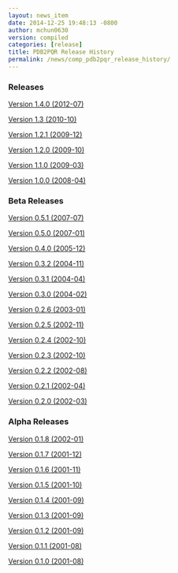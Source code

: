 ```yaml
---
layout: news_item
date: 2014-12-25 19:48:13 -0800
author: mchun0630
version: compiled
categories: [release]
title: PDB2PQR Release History
permalink: /news/comp_pdb2pqr_release_history/
---
```


<script type="text/javascript" language="JavaScript"><!--
function HideContent(d) {
document.getElementById(d).style.display = "none";
}
function ShowContent(d) {
document.getElementById(d).style.display = "block";
}
function ReverseDisplay(d) {
if(document.getElementById(d).style.display == "none") { document.getElementById(d).style.display = "block"; }
else { document.getElementById(d).style.display = "none"; }
}
//--></script>

<h3>Releases</h3>

<a href="javascript:ReverseDisplay('Version 1.4.0 (2012-07)')">Version 1.4.0 (2012-07)</a>

<div id="Version 1.4.0 (2012-07)" style="display:none;">


<h5>Summary</h5>

We are pleased to announce the release of APBS 1.4.0.  This version of APBS includes a massive rewrite to eliminate FORTRAN from the software code base to improve portability and facilitate planned optimization and parallelization activities.  A more detailed list of changes is provided below.
Starting with this release, we have created separate installation packages for the APBS binaries, examples, and programming documentation.  This change is in response to user requests and recognition of the large size of the examples and documentation directories.

<h6>Detailed changes</h6>
<ul>
<li>Removed FORTRAN dependency from APBS</li>
	<ul>
	<li>Direct line by line translation of all source from contrib/pmgZ</li>
	<li>Functions replaced and tested incrementally to ensure code congruence</li>
	<li>Created new subfolder src/pmgC for translated pmg library</li>
	<li>Created new macros for 2d, 3d matrix access</li>
		<ul>
		<li>In src/generic/apbs/vmatrix.h</li>
		<li>Simulate native FORTRAN 2 and 3 dimensional arrays</li>
		<li>Use 1-indexed, column-major ordering</li>
		<li>Allowed direct 1-1 translation from FORTRAN to ensurre code congruence</li>
		</ul>
	</ul>
<li>Added additional debugging and output macros to src/generic/apbs/vhal.h</li>
	<ul>
	<li>Added message, error message, assertion, warning, and abort macros</li>
	<li>Macro behavior modified by the --enable-debug flag for configure</li>
		<li>Non-error messages directed to stderr in debug, io.mc otherwise</li>
		<li>All error messages are directed to stdout</li>
		<li>In debug mode, verbose location information is provided</li>
	</ul>
<li>Added additional flags to configure</li>
	<ul>
	<li>--with-fetk replaces FETK_INCLUDE, FETK_LIBRARY environment flags</li>
	<li>--with-efence enables compiling with electric fence library</li>
	<li>--enable-debug eliminates compiling optimization and includes line no info</li>
	<li>---enable-profiling adds profiling information and sets --enable-debug</li>
	<li>--enable-verbose-debug prints lots of function specific information</li>
	</ul>
</ul>
<hr />

</div>

<a href="javascript:ReverseDisplay('Version 1.3 (2010-10)')">Version 1.3 (2010-10)</a>

<div id="Version 1.3 (2010-10)" style="display:none;">


<h5>Contents</h5>
<ul>
<li>New features</li>
<li>Bug fixes</li>
</ul>

<h6>New features</h6>
<ul>
<li>Added in new read and write binary (gz) commands. Can read gzipped DX files directly.</li>
<li>Added new write format to output the atomic potentials to a flat file (see atompot)</li>
<li>Added new functionality for using a previously calculated potential map for a new calculation.</li>
<li>Added a new program for converting delphi potential maps to OpenDX format. tools/mesh/del2dx</li>
<li>Updated Doxygen manual with call/caller graphs.  Replaced HTML with PDF.</li>
<li>Added tools/matlab/solver with simple Matlab LPBE solver for prototyping, teaching, etc.</li>
<li>Deprecated APBS XML output format.</li>
<li>Deprecated nlev keyword.</li>
<li>Added etol keyword, which allows user-defined error tolerance in LPBE and NPBE calculations (default errtol value is 1.0e-6).</li>
<li>Added more explanatory error messages for the case in which parm keyword is missing from APBS input file for apolar calculations.</li>
<li>Added a polar and apolor forces calculation example to examples/born/ .</li>
<li>Added warning messages for users who try to compile APBS with --enable-tinker flag and run APBS stand-alone execution.</li>
<li>Switched default Opal service urls from sccne.wustl.edu to NBCR.</li>
<li>Added a sanity check in routines.c: 'bcfl map' in the input file requires 'usemap pot' statement in the input file as well.</li>
<li>Introduced Vpmgp_size() routine to replace F77MGSZ call in vpmg.c</li>
<li>Updated test results for APBS-1.3 release.</li>
</ul>


<h6>Bug fixes</h6>
<ul>

<li>Modified Vpmg_dbForce with some grid checking code provided by Matteo Rotter.</li>
<li>Fixed a bug in psize.py per Michael Lerner's suggestion. The old version of psize.py gives wrong cglen and fglen results in special cases (e.g., all y coordinates are negative values).</li>
<li>Fixed a bug in examples/scripts/checkforces.sh: the condition for "Passed with rounding error" is abs(difference) < errortol, not the other way around.</li>
<li>Fixed the help string in ApbsClient.py .</li>
<li>Fixed a bug in Vacc_atomdSASA(): the atom SASA needs to be reset to zero displacement after finite melement methods.</li>
<li>Fixed a bug in Vpmg_dbForce(): the initialization of rtot should appear before it is used.</li>
<li>Fixed a bug in initAPOL(): center should be initialized before used.</li>
<li>Fixed a bug in routines.c: eliminated spurious "Invalid data type for writing!" and "Invalid format for writing!" from outputs with "write atompot" statement in the input file.</li>
<li>Fixed a bug in vpmg.c: fixed zero potential value problem on eges and corners in non-focusing calculations.</li>
</ul>

<hr />

</div>


<a href="javascript:ReverseDisplay('Version 1.2.1 (2009-12)')">Version 1.2.1 (2009-12)</a>

<div id="Version 1.2.1 (2009-12)" style="display:none;">


<h6>Bug fixes</h6>
<ul>
<li>Added in warning into focusFillBound if there is a large value detected in setting the boundary conditions during a focusing calculation</li>
<li>Added in a check and abort in Vpmg_qmEnergy if chopped values are detected. This occurs under certain conditions for NPBE calculations where focusing cuts into a low-dielectric regions.</li>
<li>Fixed a bug in Vpmg_MolIon that causes npbe based calculations to return very large energies.  This occurs under certain conditions for NPBE calculations where focusing cuts into a low-dielectric regions.</li>
</ul>

<hr />

</div>

<a href="javascript:ReverseDisplay('Version 1.2.0 (2009-10)')">Version 1.2.0 (2009-10)</a>

<div id="Version 1.2.0 (2009-10)" style="display:none;">

<h5>Contents</h5>
<ul>
<li>New features</li>
<li>Modifications</li>
<li>Bug fixes</li>
</ul>

<h6>New features</h6>
<ul>
<li>Updated NBCR opal service urls from http://ws.nbcr.net/opal/... to http://ws.nbcr.net/opal2/... </li>
<li>Increased the number of allowed write statements from 10 to 20</li>
<li>Updated inputgen.py with --potdx and --istrng options added, original modification code provided by Miguel Ortiz-Lombardía</li>
<li>Added more information on PQR file parsing failures</li>
<li>Added in support for OpenMP calculations for multiprocessor machines.</li>
<li>Changed default Opal service from http://ws.nbcr.net/opal2/services/APBS_1.1.0 to http://sccne.wustl.edu:8082/opal2/services/apbs-1.2</li>
</ul>

<h6>Modifications</h6>
<ul>
<li>Applied Robert Konecny's patch to bin/routines.h (no need to include apbscfg.h in routines.h)</li>
</ul>

<h6>Bug fixes</h6>
<ul>
<li>Added a remove_Valist function in Python wrapper files, to fix a memory leak problem in pdb2pka</li>
<li>Fixed a bug in smooth.c: bandwidth iband, jband and kband (in grid units) should be positive integers</li>
<li>Fixed a bug in psize.py: for a pqr file with no ATOM entries but only HETATM entries in it, inputgen.py should still create an APBS input file with reasonable grid lengths</li>
<li>Fixed a bug in Vgrid_integrate: weight w should return to 1.0 after every i, j or k loop is finished </li>
<li>Fixed a bug in routines.c, now runGB.py and main.py in tools/python/ should be working again instead of producing segfault</li>
<li>Fixed a few bugs in ApbsClient.py.in related to custom-defined APBS Opal service urls, now it should be OK to use custom-defined APBS Opal service urls for PDB2PQR web server installations</li>
</ul>

<hr />

</div>

<a href="javascript:ReverseDisplay('Version 1.1.0 (2009-03)')">Version 1.1.0 (2009-03)</a>

<div id="Version 1.1.0 (2009-03)" style="display:none;">

<h5>Contents</h5>
<ul>
<li>New features</li>
<li>Modifications</li>
<li>Bug fixes</li>
</ul>

<h6>New features</h6>
<ul>
<li>Moved APBS user guide and tutorial to MediaWiki</li>
<li>Added in support for OpenMPI for parallel calculations</li>
<li>Added in command line support for Opal job submissions (Code by Samir Unni)</li>
<li>Allowed pathname containing spaces in input file, as long as the whole pathname is in quotes ("")</li>
<li>Documented 'make test' and related features</li>
</ul>

<h6>Modifications</h6>
<ul>
<li>Modified the function bcCalc to march through the data array linearly when setting boundary conditions. This removes duplication of grid points on the edge of the array and corners.</li>
<li>Clarified documentation on the IDs assigned to input maps, PQRs, parameter files, etc.</li>
<li>pdated tutorial to warn against spaces in APBS working directory path in VMD; updated user guide to warn against spaces in APBS installation path on Windows</li>
<li>'make test' has been reconfigured to run before issuing make install (can be run from top directory)</li>
<li>Removed tools/visualization/vmd from tools directory in lieu of built-in support in VMD</li>
<li>Path lengths can now be larger than 80 characters</li>
<li>Expanded authorship list</li>
<li>Added in 'make test-opal' as a post install test (run from the examples install directory)</li>
<li>Added additional concentrations to protein-rna test case to better encompass experimental conditions used by Garcia-Garcia and Draper; this improves agreement with the published data</li>
</ul>

<h6>Bug fixes</h6>
<ul>
<li>Fixed typos in User Guide (ion keyword) and clarified SMPBE keyword usage</li>
<li>Fixed typo in User Guide (writemat: poission -> poisson)</li>
<li>Updated psize.py with Robert's patch to fix inconsistent assignment of fine grid numbers in some (very) rare cases</li>
<li>Fixed bug with boundary condition assignment.  This could potentially affect all calculations; however, probably has limited impact:  many test cases gave identical results after the bug fix; the largest change in value was < 0.07%.</li>
</ul>


<hr />

</div>

<a href="javascript:ReverseDisplay('Version 1.0.0 (2008-04)')">Version 1.0.0 (2008-04)</a>

<div id="Version 1.0.0 (2008-04)" style="display:none;">


<h5>Contents</h5>
<ul>
<li><a data-scroll href="#Newfeat0804">New features</a></li>
<li><a data-scroll href="#Bug0804">Bug fixes</a></li>
</ul>
<a id="Newfeat0804"></a>
<h6>New features</h6>

<ul>
<li>Changed license to New BSD style open source license (see http://www.opensource.org/licenses/bsd-license.php) for more information</li>
<li>Added in a feature limited version of PMG (Aqua) that reduces the memory footprint of an APBS run by 2-fold</li>
<li>Modified several routines to boost the speed of APBS calculations by approximately 10% when combined with the low memory version of APBS</li>
<li>Simplified parameter input for ION and SMPBE keywords (key-value pairs) </li>
<li>Examples and documentation for size-modified PBE code (Vincent Chu et al)</li>
<li>Added in "fast" compile-time option that uses optimized parameters for multigrid calculations</li>
<li>mg-dummy calculations can be run with any number (n>3) of grid points</li>
<li>Updated PMG license to LGPL</li>
<li>Added per-atom SASA information output from APOLAR calculations</li>
<li>Added per-atom verbosity to APOLAR calculation outputs</li>
<li>Ability to read-in MCSF-format finite element meshes (e.g., as produced by Holst group GAMER software)</li>
<li>Updated installation instructions in user guide</li>
<li>Updated inputgen.py to write out the electrostatic potential for APBS input file.</li>
</ul>

<a id="Newfeat0804"></a>
<h6>Bug fixes</h6>
<ul>
<li>Updated tools/python/apbslib* for new NOsh functionality</li>
<li>Clarified ELEC/DIME and ELEC/PDIME documentation</li>
<li>Added more transparent warnings/error messages about path lengths which exceed the 80-character limit</li>
<li>Fixed small typo in user guide in installation instructions</li>
<li>Fixed memory leaks throughout the APBS code</li>
<li>Fixed NOsh_parseREAD errors for input files with \r line feeds.</li>
<li>Fixed a variable setting error in the test examples</li>
<li>Fixed a bug where memory usage is reported incorrectly for large allocations on 64-bit systems</li>
<li>Added DTRSV to APBS-supplied BLAS to satisfy FEtk SuperLU dependency</li>
<li>Fixed a small bug in routines.c to print out uncharged molecule id</li>
<li>Limited calculation of forces when surface maps are read in </li>
</ul>
<hr />

</div>

<h3>Beta Releases</h3>

<a href="javascript:ReverseDisplay('Version 0.5.1 (2007-07)')">Version 0.5.1 (2007-07)</a>

<div id="Version 0.5.1 (2007-07)" style="display:none;">

<h6>New features</h6>

<ul>
<li>Replaced APOLAR->glen and APOLAR->dime keywords with APOLAR->grid</li>
<li>Deprecated mergedx. Added mergedx2</li>
	<ul></li>mergedx2 takes the bounding box that a user wishes to calculate a map for, as well as a resolution of the output map. An output map meeting those specifications is calculated and store.</li></ul>
<li>Added pKa tutorial</li>
<li>Added warning about strange grid settings (MGparm)</li>
<li>Fixed a bug in vpmg.c that occured when a user supplied a dielectric map with the ionic strength set to zero, causing the map to not be used.</li>
<li>Removed deprecated (as of 0.5.0) tools/manip/acc in lieu of new APOLAR APBS features</li>
<li>Added enumerations for return codes, new PBE solver (SMPBE) and linear/ nonlinear types</li>
<li>Added in code for Size-Modified PBE (SMPBE)</li>
</ul>


<h6>Bug fixes</h6>
<ul>
<li>Fixed buffer over-run problem</li>
<li>Fixed case inconsistency with inputgen.py and psize.py scripts which caused problems with some versions of Python</li>
<li>Fixed bug wherein 'bcfl sdh' behaved essentially like 'bcfl zero'.  Now we have the correct behavior:  'bcfl sdh' behaves like 'bcfl mdh' thanks to the multipole code added by Mike Schnieders.  Interestingly, this bug didn't have a major on the large-molecule test cases/examples provided by APBS but did affect the small molecule solvation energies.  Thanks to Bradley Scott Perrin for reporting this bug.</li>
<li>Added support for chain IDs in noinput.py</li>
<li>Fixed bug in noinput.py where REMARK lines would cause the script to fail.</li>

</ul>
<hr />

</div>

<a href="javascript:ReverseDisplay('Version 0.5.0 (2007-01)')">Version 0.5.0 (2007-01)</a>

<div id="Version 0.5.0 (2007-01)" style="display:none;">


<h5>Contents</h5>

<ul>
<li><a data-scroll href="#Newfeat01">New features</a></li>
<li><a data-scroll href="#BugAPI01">Bug fixes and API changes</a></li>
</ul>

<a id="Newfeat01"></a>
<h6>New features</h6>

<ul>
<li>Significantly streamlined the configure/build/install procedure:</li>
	<ul>
	<li>Most common compiler/library options now detected by default</li>
	<li>MALOC is now included as a "plugin" to simplify installation and compatibility issue</li>
	</ul>
<li>Added new APOLAR section to input file and updated documentation -- this function renders tools/manip/acc obsolete.</li>
<li>Added support for standard one-character chain IDs in PQR files. </li>
<li>Added a new "spl4" charge method (chgm) option to support a quintic B-spline discretization (thanks to Michael Schnieders).</li>
<li>Updated psize.py</li>
<li>Added a new "spl4" ion-accessibility coefficient model (srfm) option that uses a 7th order polynomial. This option provides the higher order continuity necessary for stable force calculations with atomic multipole force fields (thanks to Michael Schnieders).</li>
<li>Modified the "sdh" boundary condition (bcfl) option to include dipoles and quadrupoles.  Well-converged APBS calculations won't change with the dipole and quadrupole molecular moments included in the boundary potential estimate, but calculations run with the boundary close to the solute should give an improved result (thanks to Michael Schnieders). </li>
<li>Updated documentation to reflect new iAPBS features (NAMD support)</li>
<li>Added Gemstone example to the tutorial</li>
<li>New example demonstrating salt dependence of protein-RNA interactions.</li>
<li>Added code to allow for an interface with TINKER (thanks to Michael Schnieders).</li>
<li>The Python wrappers are now disabled by default.  They can be compiled by passing the --enable-python flag to the configure script.  This will allow users to attempt to compile the wrappers on various systems as desired.</li>
<li>Added XML support for reading in parameter files when using PDB files as input.  New XML files can be found in tools/conversion/param/vparam.</li>
<li>Added XML support for reading "PQR" files in XML format.</li>
<li>Added support for command line --version and --help flags. </li>
<li>Added support for XML output options via the --output-file and  --output-format flags.</li>
<li>Updated runme script in ion-pmf example to use environmental variable for APBS path</li>
<li>Modified the license to allow exceptions for packaging APBS binaries with several visualization programs.  PMG license modifed as well.</li>
<li>Added a DONEUMANN macro to vfetk.c to test FEM problems with all Neumann boundary conditions (e.g., membranes).</li>
<li>Added Vpmg_splineSelect to select the correct Normalization method with either cubic or quintic (7th order polynomial) spline methods.</li>
<li>Modified the selection criteria in Vpmg_qfForce, Vpmg_ibForce and Vpmg_dbnpForce for use with the new spline based (spl4) method. </li>
<li>Added ion-pmf to the make test suite.</li>
<li>Updated splash screen to include new PMG acknowledgment</li>
<li>Added runGB.py and readGB.py to the Python utilities, which calculate solvation energy based on APBS parameterized Generalized Born model.</li>
<li>Updated authorship and tool documentation</li>
<li>Deprecated ELEC->gamma keyword in lieu of APOLAR->gamma</li>
</ul>

<a id="BugAPI01"></a>
<h6>Bug fixes and API changes</h6>
<ul>
<li>Cleanup of documentation, new Gemstone example</li>
<li>Clarified usage of dime in mg-para ELEC statements</li>
<li>Massive cleanup of NOsh, standardizing molecule and calculation IDs and making the serial focusing procedure more robust</li>
<li>Removed MGparm partOlap* data members; the parallel focusing centering is now done entirely within NOsh</li>
<li>Updated the user manual and tutorial</li>
<li>Updated psize.py to use centers and radii when calculating grid sizes (thanks to John Mongan)</li>
<li>Fixed problems with FEM-based NPBE, LPBE, and LRPBE calculations</li>
<li>Fixed a minor bug in the configure script that prevented MPI libraries from being found when using certain compilers.</li>
<li>Updated acinclude.m4, aclocal.m4, config/* for new version (1.9) of automake and compatibility with new MALOC</li>
<li>Fixed a bug where reading in a file in PDB format had atom IDs starting  at 1 rather than 0, leading to a segmentation fault.</li>
<li>Fixed a bug in mypde.f where double precision values were initialized with single precision number (causing multiplication errors).</li>
<li>Fixed a bug in the FEM code. Now calls the npbe solver works properly with FEtk 1.40</li>
<li>Modified the FEMParm struct to contain a new variable pkey, which is  required for selecting the correct path in AM_Refine</li>
</ul>
<hr />

</div>

<a href="javascript:ReverseDisplay('Version 0.4.0 (2005-12)')">Version 0.4.0 (2005-12)</a>

<div id="Version 0.4.0 (2005-12)" style="display:none;">


<h5>Contents</h5>
<ul>
<li><a data-scroll href="#Newfeat12">New features</a></li>
<li><a data-scroll href="#Bugfixes12">Bug fixes </a></li>
</ul>
<a id="Newfeat12"></a>
<h6>New features</h6>


<ul>
<li>New version of the 'acc' program available.</li>
<li>Added additional verbosity to APBS output.</li>
<li>Added tools/python/vgrid to the autoconf script. The directory compiles with the rest of the Python utilities and is used for manipulating dx files.</li>
<li>Modified the tools/python/noinput.py example to show the ability to get and print energy and force vectors directly into Python arrays.</li>
<li>Added dx2uhbd tool to tools/mesh for converting from dx format to UHBD format (Thanks to Robert Konecny)</li>
<li>Added ability of tools/manip/inputgen.py to split a single mg-para APBS input file into multiple asynchronous input files.</li>
<li>Modified inputgen.py to be more flexible for developers wishing to directly interface with APBS.</li>
<li>Added Vclist cell list class to replace internal hash table in Vacc</li>
<li>Modified Vacc class to use Vclist, including changes to the Vacc interface (and required changes throughout the code)</li>
<li>Consolidated Vpmg_ctor and Vpmg_ctorFocus into Vpmg_ctor</li>
<li>Consolidated vpmg.c, vpmg-force.c, vpmg-energy.c, vpmg-setup.c</li>
<li>Added autoconf support for compilation on the MinGW32 Windows Environment</li>
<li>Added autoconf support (with Python) for Mac OS 10.4 (Tiger)</li>
<li>Added the function Vpmg_solveLaplace to solve homogeneous versions of Poisson's equation using Laplacian eigenfunctions.</li>
<li>Modified the dielectric smoothing algorithm (srfm smol) to a 9 point method based on Bruccoleri, et al.  J Comput Chem 18 268-276 (1997).  NOTE:  This is a faster and more flexible smoothing method.  However, when combined with the the molecular surface bugfixes listed below, this change has the potential to make the srfm smol method give very different results from what was calculated in APBS 0.3.2.  Users who need backwards compatibility are encouraged to use the spline based smoothing method (srfm spl2) or the molecular surface without smoothing (srfm mol).</li>
<li>Added new 'sdens' input keyword to allow user to control the sphere density used in Vacc.  This became necessary due to the Vacc_molAcc bug fix listed below.  Only applies to srfm mol and srfm smol.</li>
<li>Made the examples directory documentation much more streamlined.</li>
<li>Added tests for examples directory.  Users can now issue a "make test" in the desired directory to compare local results with expected results. Also includes timing results for tests for comparison between installations.</li>
</ul>

<a id="Bugfixes12"></a>
<h6>Bug fixes</h6>
<ul>
<li>Fixed a bug in Vpmg_qmEnergy to remove a spurious coefficient of z_i^2 from the energy calculation.  This generated incorrect results for multivalent ions (but then again, the validity of the NPBE is questionable for multivalents...)  (Big thanks to Vincent Chu)</li>
<li>Fixed a bug in vacc.c where atoms with radii less than 1A were not considered instead of atoms with no radii.</li>
<li>Fixed error in tools/mesh/dx2mol.c (Thanks to Fred Damberger)</li>
<li>Fixed floating point error which resulted in improper grid spacings for some cases.</li>
<li>Fixed a bug in Vacc_molAcc which generates spurious regions of high internal dielectric for molecular surface-based dielectric definitions.  These regions were very small and apparently affected energies by 1-2% (when used with the 'srfm mol'; the 'srfm smol' can potentially give larger deviations).  The new version of the molecular surface is actually faster (requires 50-70% of the time for most cases) but we should all be using the spline surface anyway -- right? (Thanks to John Mongan and Jessica Swanson for finding this bug).</li>
<li>Fixed a bug in vpmg.c that caused an assertion error when writing out laplacian maps (Thanks to Vincent Chu).</li>
<li>Ensured Vpmg::ccf was always re-initialized (in the case where the Vpmg object is being re-used).</li>
<li>Removed a spurious error estimation in finite element calculations.</li>
<li>Clarified the role of ccf and other variables in mypde.f and vpmg.c by expanding/revising the inline comments.</li>
</ul>
<hr />

</div>


<a href="javascript:ReverseDisplay('Version 0.3.2 (2004-11)')">Version 0.3.2 (2004-11)</a>

<div id="Version 0.3.2 (2004-11)" style="display:none;">


<h5>Contents</h5>
<ul>
<li><a data-scroll href="#Newfeat04">New features</a></li>
<li><a data-scroll href="#Bugfixes04">Bug fixes </a></li>
</ul>
<a id="Newfeat04"></a>
<h6>New features</h6>

<ul>
<li>Updated tutorial with more mg-auto examples</li>
<li>Updated apbs.spec file for generating RPMs on more platforms.</li>
<li>Added new Python wrapper to tools/python directory showing how to run APBS without PQR and .in inputs.</li>
<li>Python wrappers are now configured to compile on more architectures/ from more compilers.</li>
<li>Updated tools/conversion/pdb2pqr to a new version (0.1.0) of PDB2PQR, which now can handle nucleic acids, rebuild missing heavy atoms, add hydrogens, and perform some optimization.</li>
</ul>

<a id="Bugfixes04"></a>
<h6>Bug fixes</h6>
<ul>
<li>The dimensions of the fine grids in the pka-lig example calculations were increased to give more reliable results (albeit ones which don't agree with the reported UHBD values as well).</li>
<li>hz in mgparse.c causes name clash with AIX environmental variable; fixed.</li>
<li>Fixed documentation to state that using a kappa map does not ignore ELEC ION statements.</li>
<li>Added a stability fix for printing charge densities for LPBE-type calculations.</li>
<li>Fixed a bug in NPBE calculations which led to incorrect charge densities and slightly modified total energies.</li>
<li>Modified the origin when creating UHBD grids to match standard UHBD format.</li>
<li>Fixed VASSERT error caused by rounding error when reading in dx grid files.</li>
</ul>
<hr />

</div>

<a href="javascript:ReverseDisplay('Version 0.3.1 (2004-04)')">Version 0.3.1 (2004-04)</a>

<div id="Version 0.3.1 (2004-04)" style="display:none;">


<h5>Contents</h5>
<li>New features</li>
<li>Bug fixes </li>

<h6>New features</h6>
<ul>
<li>New APBS tutorial</li>
<li>New tools/python/vgrid/mergedx.py script to merge dx files generated from parallel APBS runs back into a single dx file.</li>
</ul>
<h6>Bug fixes</h6>
<ul>
<li>Fixed bug in parallel calculations where atoms or points on a border between two processors were not included.  Modified setup algorithm for  parallel calculations to allow partitions in order to obtain grid points and spacing from the global grid information.</li>
<li>Modified extEnergy function to work with parallel calculations, giving better accuracy.</li>
</ul>
<hr />

</div>

<a href="javascript:ReverseDisplay('Version 0.3.0 (2004-02)')">Version 0.3.0 (2004-02)</a>

<div id="Version 0.3.0 (2004-02)" style="display:none;">


<h5>Contents</h5>
<ul>
<li><a data-scroll href="#News2004">News</a></li>
<li><a data-scroll href="#Changes2004">Changes that affect users</a></li>
<li><a data-scroll href="#Bug2004">Bug fixes</a></li>
<li><a data-scroll href="#Changesthat2004">Changes that affect developers</a></li>
</ul>

<a id="News2004"></a>
<h6>News</h6>
APBS is now supported by the NIH via NIGMS grant GM69702-01.

<a id="Changes2004"></a>
<h6>Changes that affect users</h6>
<ul>
<li>New version of the documentation</li>
<li>New directory structure in tools/ </li>
<li>Finished fe-manual mode for ELEC calculations -- this is the adaptive finite element solver </li>
<li>Added documetnation for fe-manual </li>
<li>New apbs/tools/manip/inputgen.py script to automatically generate input APBS files from PQR data</li>
<li>Added new asynchronous mode in mg-para parallel calculations to enable running on-demand and/or limited resources</li>
<li>Added new script (tools/manip/async.sh) to convert mg-para calculations in mg-async calculations</li>
<li>Added following aliases for some of the more obscure parameters in the input files:</li>
	<ul>
	<li>chgm 0 ==> chgm spl0</li>
	<li>chgm 1 ==> chgm spl2</li>
	<li>srfm 0 ==> srfm mol</li>
	<li>srfm 1 ==> srfm smol</li>
	<li>srfm 2 ==> srfm spl2</li>
	<li>bcfl 0 ==> bcfl zero</li>
	<li>bcfl 1 ==> bcfl sdh</li>
	<li>bcfl 2 ==> bcfl mdh</li>
	<li>bcfl 4 ==> bcfl focus</li>
	<li>calcenergy 0 ==> calcenergy no</li>
	<li>calcenergy 1 ==> calcenergy total</li>
	<li>calcenergy 2 ==> calcenergy comps</li>
	<li>calcforce 0 ==> calcforce no</li>
	<li>calcforce 1 ==> calcforce total</li>
	<li>calcforce 2 ==> calcforce comps</li>
	<li>Example input files have been updated to reflect this change. NOTE: the code is backward-compliant; i.e., old input files WILL still work.</li>
	</ul>
<li>Added new READ options "PARM" and "MOL PDB", see documentation for more information. These options allow users to use unparameterized PDB files together with a parameter database.</li>
<li>Updated the documentation</li>
<li>Now include support for chain IDs and other optional fields in PQR/PDB files</li>
<li>Added support for parsing PDB files</li>
<li>Renamed:</li>
	<ul>
	<li>amber2charmm -> amber2charmm.sh</li>
	<li>pdb2pqr -> pdb2pqr.awk</li>
	<li>qcd2pqr -> qcd2pqr.awk</li>
	</ul>
<li>Added a new Python-based pdb2pqr (tools/conversion/pdb2pqr) script that allows users to choose parameters from different forcefields.</li>
<li>Updated Python wrappers (tools/python) and added the python directory to autoconf/automake.</li>
<li>Reformatted examples/README.html for readability.</li>
</ul>

<a id="Bug2004"></a>
<h6>Bug fixes</h6>
<ul>
<li>Fixed bug in PQR parsing that can cause PDB/PQR files to be mis-read when they contain residues with numbers in their names (Thanks to Robert Konecny and Joanna Trylska)</li>
<li>Fixed bug when writing out number/charge density: unrealistic densities reported inside iVdW surface.</li>
<li>Fixed bug in VMD read_dx utility</li>
<li>Invalid map IDs now result in an error message instead of a core dump (thanks to Marco Berrera)</li>
<li>Modified mechanism for cubic-spline output, fixing a bug associated with zero-radius atoms</li>
<li>Fixed omission of srfm in sections of documentation (thanks to Sameer Varma)</li>
<li>Made autoconf/automake configure setup more robust on Solaris 8 platforms (thanks to Ben Carrington)</li>
</ul>

<a id="Changesthat2004"></a>
<h6>Changes that affect developers</h6>
<ul>
<li>New documentation setup</li>
<li>New tools/ directory structure</li>
<li>Changed Vgreen interface and improved efficiency</li>
<li>Changed Vopot interface to support multiple grids</li>
<li>Added several norm and seminorm functions to Vgrid class</li>
<li>Altered --with-blas syntax in configure scripts and removed --disable-blas</li>
<li>Documented high-level frontend routines</li>
<li>Cool new class and header-file dependency graphs courtesy of Doxygen and Graphviz</li>
<li>Added substantial mypde.c-based functionality to Vfetk</li>
<li>Moved chgm from PBEparm to MGparm</li>
<li>Minor changes to Vfetk: removed genIcos and added genCube</li>
<li>FEM solution of RPBE working again (see test/reg-fem) and is probably more up-to-date than test/fem</li>
<li>Updated API documentation</li>
<li>Changed many NOsh, FEMparm, MGparm variables to enums</li>
<li>Changes to Valist and Vatom classes</li>
<li>Fixed minor bugs in documentation formatting</li>
<li>Made Vopot more robust</li>
<li>Created Vparam class for parameter file parsing</li>
<li>Added vparam* parameter database flat files to tools/conversion/param</li>
</ul>


<hr />

</div>

<a href="javascript:ReverseDisplay('Version 0.2.6 (2003-01)')">Version 0.2.6 (2003-01)</a>

<div id="Version 0.2.6 (2003-01)" style="display:none;">


<ul>
<li>Changed license to GPL</li>
<li>Made a few routines compliant with ANSI X3.159-1989 by removing snprintf (compliant with ISO/IEC 9899:1999).  This is basically for the sake of OSF support.</li>
</ul>
<hr />

</div>

<a href="javascript:ReverseDisplay('Version 0.2.5 (2002-11)')">Version 0.2.5 (2002-11)</a>

<div id="Version 0.2.5 (2002-11)" style="display:none;">


<ul>
<li>Improved consistency between energies evaluated with "chgm 0" and "chgm 1"</li>
<li>Made charge-field energy evaluation consistent for user-supplied charge maps</li>
<li>Added new psize.py script courtesy of Todd Dolinsky.</li>
<li>Updated list of APBS-related tools in User Guide.</li>
<li>Added RPM capabilities courtesy of Steve Bond.</li>
<li>Removed annoying excess verbosity from Vgrid.</li>
<li>Updated Blue Horizon compilation instructions (thanks to Robert Konecny and Giri Chukkapalli)</li>
<li>Updated autoconf/automake/libtool setup and added --disable-tools option</li>
</ul>
<hr />

</div>

<a href="javascript:ReverseDisplay('Version 0.2.4 (2002-10)')">Version 0.2.4 (2002-10)</a>

<div id="Version 0.2.4 (2002-10)" style="display:none;">


<ul>
<li>Fixed bug which set one of the  z-boundaries to zero for "bcfl 1".  This can perturb results for systems where the grid boundaries are particularly close to the biomolecule.  While this is an embarassing bug, most systems using settings suggested by the psize script appear largely unaffected (see examples/README.html).  Thanks to Michael Grabe for finding this bug (Michael, you can stop finding bugs now...)</li>
<li>Updated VMD scripts to agree with the current OpenDX output format</li>
<li>A COMMENT:  As far as I can tell, the current version of OpenDX-formatted output (same as version 0.2.3) is fully compliant with the OpenDX standards (see, for example,  http://opendx.npaci.edu/docs/html/pages/usrgu065.htm#HDRXMPLES).   However, I realize this is different than the format for previous versions and would encourage all users to update their APBS-based applications to accomodate these changes.  The best solution would be for all downstream applications to use the APBS Vgrid class (see http://agave.wustl.edu/apbs/doc/api/html/group__Vgrid.html) to manipulate the data since this class should remain internally consistent between releases.  Finally, I would love to have some OpenDX guru who uses APBS to contact me so I can solidfy the data ouput format of APBS.  I'm about ready to permanently switch to another format if I can't reach a consensus withOpenDX...</li>

</ul>
<hr />

</div>

<a href="javascript:ReverseDisplay('Version 0.2.3 (2002-10)')">Version 0.2.3 (2002-10)</a>

<div id="Version 0.2.3 (2002-10)" style="display:none;">


<ul>
<li>Fixed bugs in salt-dependent Helmholtz/nonlinear term of PBE affecting both LPBE and NPBE calculations.  While this bug fix only changes most energies by < 2 kJ/mol, it is recommended that all users upgrade.  Many thanks to Michael Grabe for finding and carefully documenting this bug!</li>
<li>A parameter (chgm) has been added which controls the charge discretization method used.  Therefore, this version contains substantial changes in both the API and input file syntax.  Specifically:</li>
	<ul>
	<li>PBEparm has two new members (chgm, setchgm)</li>
	<li>Vpmg_fillco requires another argument</li>
	<li>Vpmg_*Force functions require additional arguments</li>
	<li>Input files must now contain the keyword "chgm #" where # is an integer</li>
	<li>Please see the documentation for more information.</li>
	</ul>
<li>Fixed problems with "slicing" off chunks of the mesh during I/O of focused calculations</li>
<li>Updated authors list</li>
<li>New CHARMM parameters -- Robert Konecny</li>
<li>Created enumerations for common surface and charge discretization methods</li>
<li>Added Vmgrid class to support easy manipulation of nested grid data</li>
<li>Added more verbosity to error with NPBE forces</li>
<li>Added working Python wrappers -- Todd Dolinksy</li>
<li>Modified VMD scripts read_dx and loadstuff.vmd</li>
</ul>
<hr />

</div>

<a href="javascript:ReverseDisplay('Version 0.2.2 (2002-08)')">Version 0.2.2 (2002-08)</a>

<div id="Version 0.2.2 (2002-08)" style="display:none;">


<ul>
<li>There were several other changes along the way... I lost track.</li>
<li>Changed coordinate indexing in some energy calculations</li>
<li>Updated documentation to reflect recent changes on Blue Horizon</li>
<li>Improved speed of problem setup BUT NOW RESTRICT use of input coefficient maps (see documentation)</li>
<li>Updated documentation, placing particular emphasis on use of Intel compilers and vendor BLAS on Intel Linux systems</li>
<li>Fixed bug for nonpolar force evaluation in Vpmg_dbnpForce</li>
<li>Removed MG test scripts -- use bin/*.c for templates/testing</li>
<li>Made main driver code completely memory-leak free (i.e., if you wanted to wrap it and call it repeatedly -- Thanks to Robert Konecny)</li>
<li>Fixed main driver code for compatibility with SGI compilers (Thanks to Fabrice Leclerc)</li>
<li>Made focused evaluation of forces more sensible.</li>
<li>Added 'print force' statement</li>
<li>Fixed bug in OpenDX input/output (OpenDX documentation is lousy!)</li>
</ul>
<hr />

</div>

<a href="javascript:ReverseDisplay('Version 0.2.1 (2002-04)')">Version 0.2.1 (2002-04)</a>

<div id="Version 0.2.1 (2002-04)" style="display:none;">


This version requires the latest version of MALOC to work properly!
<ul>
<li>Syntax changes</li>
	<ul>
	<li>The writepot and writeacc keywords have been generalized and new I/O features have been added.  The syntax is now:</li>
		<ul>
		<li>write pot dx potential</li>
		<li>write smol dx surface</li>
		<li>etc.  Please see the User's Manual for more information</li>
		</ul>
	<li>The read keywords has been generalized and new I/O features have been added which support the use of pre-calculated coefficient grids, etc.  The correct syntax for reading in a molecule is now "read mol pqr mol.pqr end"; please see the User's Manual for more information.</li>
	<li>The "mg" keyword is no longer supported; all input files should use "mg-manual" or one of the other alternatives instead.</li> </ul>
<li>A change in the behavior of the "calcenergy" keyword; passing an argument of 2 to this keyword now prints out per-atom energies in addition to the energy component information</li>
<li>A new option has been added to tools/manip/acc to give per-atom solvent-accessible surface area contributions</li>
<li>A new option has been added to tools/manip/coulomb to give per-atom electrostatic energies</li>
<li>Added tools/mesh/dxmath for performing arithmetic on grid-based data (i.e., adding potential results from two calculations, etc.)</li>
<li>Added tools/mesh/uhbd_asc2bin for converting UHBD-format grid files from ASCII to binary (contributed by Dave Sept)</li>
<li>Improvement of VMD visualization scripts (contributed by Dave Sept)</li>
<li>The API has changed significantly; please see the Programmer's Manual.</li>
<li>Working (but still experimental) Python wrappers for major APBS functions.</li>
<li>More flexible installation capabilities (pointed out by Steve Bond)</li>
<li>Added ability to use vendor-supplied BLAS</li>
<li>Brought up-to-date with new MALOC</li>
</ul>
<hr />

</div>

<a href="javascript:ReverseDisplay('Version 0.2.0 (2002-03)')">Version 0.2.0 (2002-03)</a>

<div id="Version 0.2.0 (2002-03)" style="display:none;">


This version is a public (beta) release candidate and includes:
<ul>
<li>Slight modification of the user and programmer's guides</li>
<li>Scripts for visualization of potential results in VMD (Contributed by Dave Sept)</li>
<li>Corrections to some of the example input files</li>
<li>A few additional API features</li>
</ul>
This release requires a new version of MALOC.

<hr />

</div>


<h3>Alpha Releases</h3>

<a href="javascript:ReverseDisplay('Version 0.1.8 (2002-01)')">Version 0.1.8 (2002-01)</a>

<div id="Version 0.1.8 (2002-01)" style="display:none;">


This version is a public (beta) release candidate and includes the following bug-fixes:
<ul>
<li>Added warning to parallel focusing </li>
<li>Added several test cases and validated the current version of the code for all but one (see examples/README.html)</li>
<li>Fixed atom partitioning bug and external energy evaluation during focusing</li>
<li>Added new program for converting OpenDX format files to MOLMOL (by Jung-Hsin Lin)</li>
</ul>
You should definitely upgrade, the previous versions may produce unreliable results.

<hr />

</div>

<a href="javascript:ReverseDisplay('Version 0.1.7 (2001-12)')">Version 0.1.7 (2001-12)</a>

<div id="Version 0.1.7 (2001-12)" style="display:none;">


This version is a public (beta) release candidate and includes the following bug-fixes:
<ul>
<li>Fixed I/O for potential in UHBD format (thanks, Richard!)</li>
<li>Re-arranged garbage collection routines in driver code</li>
<li>Improved FORTRAN/C interfaces</li>
<li>Re-configured autoconf/libtool setup for more accurate library version number reporting</li>
</ul>
<hr />

</div>

<a href="javascript:ReverseDisplay('Version 0.1.6 (2001-11)')">Version 0.1.6 (2001-11)</a>

<div id="Version 0.1.6 (2001-11)" style="display:none;">


This version is a public (beta) release candidate and includes the following bug-fixes and features:
<ul>
<li>Fixed printf formatting in UHBD potential output</li>
<li>Added input file support for parallel focusing</li>
<li>Fixed small bug in parsing writeacc syntax (thanks, Dave)</li>
<li>Added output file support for parallel focusing</li>
<li>Changed some documentation</li>
</ul>
You need to download a new version of MALOC for this release.

<hr />

</div>

<a href="javascript:ReverseDisplay('Version 0.1.5 (2009-10)')">Version 0.1.5 (2001-10)</a>

<div id="Version 0.1.5 (2001-10)" style="display:none;">

This version features minor bug fixes and several new features:
<ul>
<li>Fixed shift in center of geometry for OpenDX I/O</li>
<li>Made energy evaluation more robust when using NPBE</li>
<li>Rearrangments of files and modified compilation behavior</li>
<li>Input file support for ion species of varying valency and concentration</li>
<li>Input file support incorrect nlev/dime combinations; APBS now finds acceptable settings near to the user's requested values</li>
<li>Automatic focusing".  Users now simply specify the physical parameters (temperature, dielectric, etc.), the coarse and fine grid lengths and centers, and APBS calculates the rest</li>
</ul>
<hr />

</div>

<a href="javascript:ReverseDisplay('Version 0.1.4 (2001-09)')">Version 0.1.4 (2001-09)</a>

<div id="Version 0.1.4 (2001-09)" style="display:none;">

This version features major bug fixes introduced in the 0.1.3 release:

<ul>
<li>Chain ID support has been <b>removed</b> from the PDB/PQR parser (if anyone has a nice, flexible PDB parser they'd like to contribute to the code, I'd appreciate it)</li>
<li>Configure script has been made compatible with OSF</li>
<li>Bug fix in disabling FEtk-specific header files</li>
</ul>

<hr />

</div>

<a href="javascript:ReverseDisplay('Version 0.1.3 (2001-09)')">Version 0.1.3 (2001-09)</a>

<div id="Version 0.1.3 (2001-09)" style="display:none;">

This version features a few improvements in scripts, PDB parsing flexibility, and portability, including:
<ul>
<li>Dave Sept upgraded the psize and shift scripts to allow more flexibility in PDB formats.</li>
<li>Chain ID support has been added to the PDB/PQR parser</li>
<li>Removed -g from compiler flags during linking of C and FORTAN under OSF (thanks to Dagmar Floeck and Julie Mitchell for help debugging this problem)</li>
</ul>

<hr />

</div>

<a href="javascript:ReverseDisplay('Version 0.1.2 (2001-09)')">Version 0.1.2 (2001-09)</a>

<div id="Version 0.1.2 (2001-09)" style="display:none;">

This version is mainly designed to increase portability by switching to libtool for library creation and linking.  Of course, it also contains a few bug fixes.  Highlights include:
<ul>
<li>Changes to the User Manual</li>
<li>Addition of a Programmer's Manual</li>
<li>Various FEtk-related things (no particular impact to the user)</li>
<li>Improvements to the test systems</li>
<li>Change in the format for printing energies</li>
<li>Change in directory structure</li>
<li>Fixed centering bug in main driver (only impacted I/o)</li>
<li>Fixed error message bug in VPMG class</li>
<li>Fixed grid length bug (popped up during sanity checks) in VPMG class</li>
<li>Switched to libtool for linking</li>
</ul>
Note that Compaq Tru64 Alpha users may still experience problems while compiling due to some strangess with linking C and FORTRAN objects.


<hr />

</div>

<a href="javascript:ReverseDisplay('Version 0.1.1 (2001-08)')">Version 0.1.1 (2001-08)</a>

<div id="Version 0.1.1 (2001-08)" style="display:none;">

I am slightly less pleased to announce the first bug-fix for APBS, version 0.1.1.  This fixes compilation problems that popped up for several folks, including:

<ul>
<li>Syntax errors with non-GNU compilers</li>
<li>Errors in the installation instructions</li>
<li>Installation of binary in machine-specific directory</li>
</ul>

<hr />

</div>

<a href="javascript:ReverseDisplay('Version 0.1.0 (2001-08)')">Version 0.1.0 (2001-08)</a>

<div id="Version 0.1.0 (2001-08)" style="display:none;">

<p>I am pleased to announce the availability of a pre-beta version of the Adaptive Poisson-Boltzmann Solver (APBS) code to selected research groups.  APBS is new software designed to solve the Poisson-Boltzmann equation for very large biomolecular systems.  For more information, please visit the APBS web site at http://mccammon.ucsd.edu/apbs.
</p>

<p>This release is designed to allow interested users to get familiar with the code.  It is not currently fully functional; it only provides for the sequential multigrid (Cartesian mesh) solution of the linearized and nonlinear Poisson-Boltzmann equation.  User-friendly parallel support will be incorporated into the next release.  Other limitations that may impact its immediate usefulness are:
</p>



<ul>
<li>No finite element support.  This is awaiting the public release of the Holst group's FEtk library.</li>
<li>Somewhat inefficient coefficient evaluation (i.e., problem setup).  This should be fixed in the next release or two.</li>
</ul>


<p>
Rather than serving as a production code, this release represents a request for help in breaking the software and finding its deficiencies
before a public beta.
</p>
<p>
If you are interested in testing this early release, please go to http://wasabi.ucsd.edu/~nbaker/apbs/download/.  Since this is not a public release of APBS, you will need to enter the user-name "apbs-beta" and the password "q94p$fa!" for access to this site.  Once there, please follow the instructions to download and install APBS.
</p>
<p>
If you are not interested in trying out this early release, but would like to stay informed about subsequent versions of APBS, please consider subscribing to the APBS announcements mailing list by sending the message "subscribe apbs-announce" to majordomo@mccammon.ucsd.edu.
</p>

Thank you for your time and interest in the APBS software.

<hr />

</div>